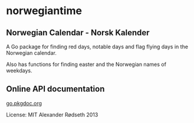norwegiantime
=============

Norwegian Calendar - Norsk Kalender
-----------------------------------

A Go package for finding red days, notable days and flag flying days in the Norwegian calendar.

Also has functions for finding easter and the Norwegian names of weekdays.

Online API documentation
------------------------

[go.pkgdoc.org](http://go.pkgdoc.org/github.com/xyproto/norwegiantime)


License: MIT
Alexander Rødseth 2013
